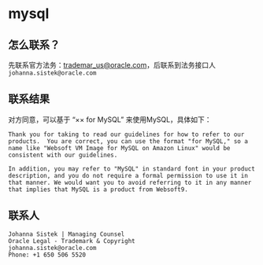 # mysql

## 怎么联系？

先联系官方法务：trademar_us@oracle.com，后联系到法务接口人 `johanna.sistek@oracle.com`

## 联系结果

对方同意，可以基于 “×× for MySQL” 来使用MySQL，具体如下：

```
Thank you for taking to read our guidelines for how to refer to our products.  You are correct, you can use the format "for MySQL," so a name like "Websoft VM Image for MySQL on Amazon Linux" would be consistent with our guidelines. 

In addition, you may refer to "MySQL" in standard font in your product description, and you do not require a formal permission to use it in that manner. We would want you to avoid referring to it in any manner that implies that MySQL is a product from Websoft9.  
```

## 联系人

```
Johanna Sistek | Managing Counsel
Oracle Legal - Trademark & Copyright
johanna.sistek@oracle.com
Phone: +1 650 506 5520  
```
